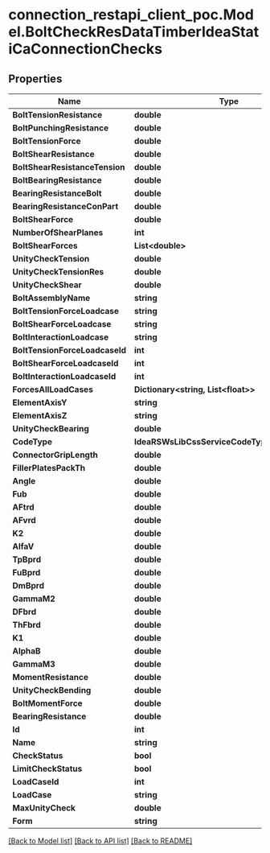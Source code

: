 # connection_restapi_client_poc.Model.BoltCheckResDataTimberIdeaStatiCaConnectionChecks

## Properties

Name | Type | Description | Notes
------------ | ------------- | ------------- | -------------
**BoltTensionResistance** | **double** |  | [optional] 
**BoltPunchingResistance** | **double** |  | [optional] 
**BoltTensionForce** | **double** |  | [optional] 
**BoltShearResistance** | **double** |  | [optional] 
**BoltShearResistanceTension** | **double** |  | [optional] 
**BoltBearingResistance** | **double** |  | [optional] 
**BearingResistanceBolt** | **double** |  | [optional] 
**BearingResistanceConPart** | **double** |  | [optional] 
**BoltShearForce** | **double** |  | [optional] 
**NumberOfShearPlanes** | **int** |  | [optional] 
**BoltShearForces** | **List&lt;double&gt;** |  | [optional] 
**UnityCheckTension** | **double** |  | [optional] 
**UnityCheckTensionRes** | **double** |  | [optional] 
**UnityCheckShear** | **double** |  | [optional] 
**BoltAssemblyName** | **string** |  | [optional] 
**BoltTensionForceLoadcase** | **string** |  | [optional] 
**BoltShearForceLoadcase** | **string** |  | [optional] 
**BoltInteractionLoadcase** | **string** |  | [optional] 
**BoltTensionForceLoadcaseId** | **int** |  | [optional] 
**BoltShearForceLoadcaseId** | **int** |  | [optional] 
**BoltInteractionLoadcaseId** | **int** |  | [optional] 
**ForcesAllLoadCases** | **Dictionary&lt;string, List&lt;float&gt;&gt;** |  | [optional] 
**ElementAxisY** | **string** |  | [optional] 
**ElementAxisZ** | **string** |  | [optional] 
**UnityCheckBearing** | **double** |  | [optional] 
**CodeType** | **IdeaRSWsLibCssServiceCodeTypeCIBasicTypes** |  | [optional] 
**ConnectorGripLength** | **double** |  | [optional] 
**FillerPlatesPackTh** | **double** |  | [optional] 
**Angle** | **double** |  | [optional] 
**Fub** | **double** |  | [optional] 
**AFtrd** | **double** |  | [optional] 
**AFvrd** | **double** |  | [optional] 
**K2** | **double** |  | [optional] 
**AlfaV** | **double** |  | [optional] 
**TpBprd** | **double** |  | [optional] 
**FuBprd** | **double** |  | [optional] 
**DmBprd** | **double** |  | [optional] 
**GammaM2** | **double** |  | [optional] 
**DFbrd** | **double** |  | [optional] 
**ThFbrd** | **double** |  | [optional] 
**K1** | **double** |  | [optional] 
**AlphaB** | **double** |  | [optional] 
**GammaM3** | **double** |  | [optional] 
**MomentResistance** | **double** |  | [optional] 
**UnityCheckBending** | **double** |  | [optional] 
**BoltMomentForce** | **double** |  | [optional] 
**BearingResistance** | **double** |  | [optional] 
**Id** | **int** |  | [optional] 
**Name** | **string** |  | [optional] 
**CheckStatus** | **bool** |  | [optional] 
**LimitCheckStatus** | **bool** |  | [optional] 
**LoadCaseId** | **int** |  | [optional] 
**LoadCase** | **string** |  | [optional] 
**MaxUnityCheck** | **double** |  | [optional] 
**Form** | **string** |  | [optional] 

[[Back to Model list]](../README.md#documentation-for-models) [[Back to API list]](../README.md#documentation-for-api-endpoints) [[Back to README]](../README.md)

